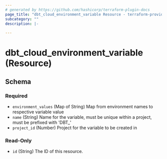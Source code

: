 ```yaml
---
# generated by https://github.com/hashicorp/terraform-plugin-docs
page_title: "dbt_cloud_environment_variable Resource - terraform-provider-dbt-cloud"
subcategory: ""
description: |-
  
---
```


# dbt_cloud_environment_variable (Resource)





<!-- schema generated by tfplugindocs -->
## Schema

### Required

- `environment_values` (Map of String) Map from environment names to respective variable value
- `name` (String) Name for the variable, must be unique within a project, must be prefixed with 'DBT_'
- `project_id` (Number) Project for the variable to be created in

### Read-Only

- `id` (String) The ID of this resource.


